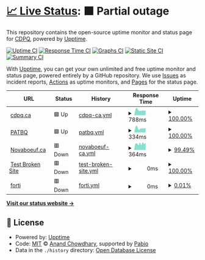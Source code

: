 # [📈 Live Status](https://cdpq.github.io/upptime): <!--live status--> **🟧 Partial outage**

This repository contains the open-source uptime monitor and status page for [CDPQ](http://cdpq.ca/), powered by [Upptime](https://github.com/upptime/upptime).

[![Uptime CI](https://github.com/cdpq/upptime/workflows/Uptime%20CI/badge.svg)](https://github.com/cdpq/upptime/actions?query=workflow%3A%22Uptime+CI%22)
[![Response Time CI](https://github.com/cdpq/upptime/workflows/Response%20Time%20CI/badge.svg)](https://github.com/cdpq/upptime/actions?query=workflow%3A%22Response+Time+CI%22)
[![Graphs CI](https://github.com/cdpq/upptime/workflows/Graphs%20CI/badge.svg)](https://github.com/cdpq/upptime/actions?query=workflow%3A%22Graphs+CI%22)
[![Static Site CI](https://github.com/cdpq/upptime/workflows/Static%20Site%20CI/badge.svg)](https://github.com/cdpq/upptime/actions?query=workflow%3A%22Static+Site+CI%22)
[![Summary CI](https://github.com/cdpq/upptime/workflows/Summary%20CI/badge.svg)](https://github.com/cdpq/upptime/actions?query=workflow%3A%22Summary+CI%22)

With [Upptime](https://upptime.js.org), you can get your own unlimited and free uptime monitor and status page, powered entirely by a GitHub repository. We use [Issues](https://github.com/cdpq/upptime/issues) as incident reports, [Actions](https://github.com/cdpq/upptime/actions) as uptime monitors, and [Pages](https://cdpq.github.io/upptime) for the status page.

<!--start: status pages-->
<!-- This summary is generated by Upptime (https://github.com/upptime/upptime) -->
<!-- Do not edit this manually, your changes will be overwritten -->
<!-- prettier-ignore -->
| URL | Status | History | Response Time | Uptime |
| --- | ------ | ------- | ------------- | ------ |
| <img alt="" src="https://icons.duckduckgo.com/ip3/www.cdpq.ca.ico" height="13"> [cdpq.ca](https://www.cdpq.ca/) | 🟩 Up | [cdpq-ca.yml](https://github.com/cdpq/upptime/commits/HEAD/history/cdpq-ca.yml) | <details><summary><img alt="Response time graph" src="./graphs/cdpq-ca/response-time-week.png" height="20"> 788ms</summary><br><a href="https://cdpq.github.io/upptime/history/cdpq-ca"><img alt="Response time 788" src="https://img.shields.io/endpoint?url=https%3A%2F%2Fraw.githubusercontent.com%2Fcdpq%2Fupptime%2FHEAD%2Fapi%2Fcdpq-ca%2Fresponse-time.json"></a><br><a href="https://cdpq.github.io/upptime/history/cdpq-ca"><img alt="24-hour response time 704" src="https://img.shields.io/endpoint?url=https%3A%2F%2Fraw.githubusercontent.com%2Fcdpq%2Fupptime%2FHEAD%2Fapi%2Fcdpq-ca%2Fresponse-time-day.json"></a><br><a href="https://cdpq.github.io/upptime/history/cdpq-ca"><img alt="7-day response time 788" src="https://img.shields.io/endpoint?url=https%3A%2F%2Fraw.githubusercontent.com%2Fcdpq%2Fupptime%2FHEAD%2Fapi%2Fcdpq-ca%2Fresponse-time-week.json"></a><br><a href="https://cdpq.github.io/upptime/history/cdpq-ca"><img alt="30-day response time 788" src="https://img.shields.io/endpoint?url=https%3A%2F%2Fraw.githubusercontent.com%2Fcdpq%2Fupptime%2FHEAD%2Fapi%2Fcdpq-ca%2Fresponse-time-month.json"></a><br><a href="https://cdpq.github.io/upptime/history/cdpq-ca"><img alt="1-year response time 788" src="https://img.shields.io/endpoint?url=https%3A%2F%2Fraw.githubusercontent.com%2Fcdpq%2Fupptime%2FHEAD%2Fapi%2Fcdpq-ca%2Fresponse-time-year.json"></a></details> | <details><summary><a href="https://cdpq.github.io/upptime/history/cdpq-ca">100.00%</a></summary><a href="https://cdpq.github.io/upptime/history/cdpq-ca"><img alt="All-time uptime 100.00%" src="https://img.shields.io/endpoint?url=https%3A%2F%2Fraw.githubusercontent.com%2Fcdpq%2Fupptime%2FHEAD%2Fapi%2Fcdpq-ca%2Fuptime.json"></a><br><a href="https://cdpq.github.io/upptime/history/cdpq-ca"><img alt="24-hour uptime 100.00%" src="https://img.shields.io/endpoint?url=https%3A%2F%2Fraw.githubusercontent.com%2Fcdpq%2Fupptime%2FHEAD%2Fapi%2Fcdpq-ca%2Fuptime-day.json"></a><br><a href="https://cdpq.github.io/upptime/history/cdpq-ca"><img alt="7-day uptime 100.00%" src="https://img.shields.io/endpoint?url=https%3A%2F%2Fraw.githubusercontent.com%2Fcdpq%2Fupptime%2FHEAD%2Fapi%2Fcdpq-ca%2Fuptime-week.json"></a><br><a href="https://cdpq.github.io/upptime/history/cdpq-ca"><img alt="30-day uptime 100.00%" src="https://img.shields.io/endpoint?url=https%3A%2F%2Fraw.githubusercontent.com%2Fcdpq%2Fupptime%2FHEAD%2Fapi%2Fcdpq-ca%2Fuptime-month.json"></a><br><a href="https://cdpq.github.io/upptime/history/cdpq-ca"><img alt="1-year uptime 100.00%" src="https://img.shields.io/endpoint?url=https%3A%2F%2Fraw.githubusercontent.com%2Fcdpq%2Fupptime%2FHEAD%2Fapi%2Fcdpq-ca%2Fuptime-year.json"></a></details>
| <img alt="" src="https://icons.duckduckgo.com/ip3/www.patbq.ca.ico" height="13"> [PATBQ](https://www.patbq.ca/) | 🟩 Up | [patbq.yml](https://github.com/cdpq/upptime/commits/HEAD/history/patbq.yml) | <details><summary><img alt="Response time graph" src="./graphs/patbq/response-time-week.png" height="20"> 334ms</summary><br><a href="https://cdpq.github.io/upptime/history/patbq"><img alt="Response time 334" src="https://img.shields.io/endpoint?url=https%3A%2F%2Fraw.githubusercontent.com%2Fcdpq%2Fupptime%2FHEAD%2Fapi%2Fpatbq%2Fresponse-time.json"></a><br><a href="https://cdpq.github.io/upptime/history/patbq"><img alt="24-hour response time 335" src="https://img.shields.io/endpoint?url=https%3A%2F%2Fraw.githubusercontent.com%2Fcdpq%2Fupptime%2FHEAD%2Fapi%2Fpatbq%2Fresponse-time-day.json"></a><br><a href="https://cdpq.github.io/upptime/history/patbq"><img alt="7-day response time 334" src="https://img.shields.io/endpoint?url=https%3A%2F%2Fraw.githubusercontent.com%2Fcdpq%2Fupptime%2FHEAD%2Fapi%2Fpatbq%2Fresponse-time-week.json"></a><br><a href="https://cdpq.github.io/upptime/history/patbq"><img alt="30-day response time 334" src="https://img.shields.io/endpoint?url=https%3A%2F%2Fraw.githubusercontent.com%2Fcdpq%2Fupptime%2FHEAD%2Fapi%2Fpatbq%2Fresponse-time-month.json"></a><br><a href="https://cdpq.github.io/upptime/history/patbq"><img alt="1-year response time 334" src="https://img.shields.io/endpoint?url=https%3A%2F%2Fraw.githubusercontent.com%2Fcdpq%2Fupptime%2FHEAD%2Fapi%2Fpatbq%2Fresponse-time-year.json"></a></details> | <details><summary><a href="https://cdpq.github.io/upptime/history/patbq">100.00%</a></summary><a href="https://cdpq.github.io/upptime/history/patbq"><img alt="All-time uptime 100.00%" src="https://img.shields.io/endpoint?url=https%3A%2F%2Fraw.githubusercontent.com%2Fcdpq%2Fupptime%2FHEAD%2Fapi%2Fpatbq%2Fuptime.json"></a><br><a href="https://cdpq.github.io/upptime/history/patbq"><img alt="24-hour uptime 100.00%" src="https://img.shields.io/endpoint?url=https%3A%2F%2Fraw.githubusercontent.com%2Fcdpq%2Fupptime%2FHEAD%2Fapi%2Fpatbq%2Fuptime-day.json"></a><br><a href="https://cdpq.github.io/upptime/history/patbq"><img alt="7-day uptime 100.00%" src="https://img.shields.io/endpoint?url=https%3A%2F%2Fraw.githubusercontent.com%2Fcdpq%2Fupptime%2FHEAD%2Fapi%2Fpatbq%2Fuptime-week.json"></a><br><a href="https://cdpq.github.io/upptime/history/patbq"><img alt="30-day uptime 100.00%" src="https://img.shields.io/endpoint?url=https%3A%2F%2Fraw.githubusercontent.com%2Fcdpq%2Fupptime%2FHEAD%2Fapi%2Fpatbq%2Fuptime-month.json"></a><br><a href="https://cdpq.github.io/upptime/history/patbq"><img alt="1-year uptime 100.00%" src="https://img.shields.io/endpoint?url=https%3A%2F%2Fraw.githubusercontent.com%2Fcdpq%2Fupptime%2FHEAD%2Fapi%2Fpatbq%2Fuptime-year.json"></a></details>
| <img alt="" src="https://icons.duckduckgo.com/ip3/www.novaboeuf.ca.ico" height="13"> [Novaboeuf.ca](https://www.novaboeuf.ca/) | 🟥 Down | [novaboeuf-ca.yml](https://github.com/cdpq/upptime/commits/HEAD/history/novaboeuf-ca.yml) | <details><summary><img alt="Response time graph" src="./graphs/novaboeuf-ca/response-time-week.png" height="20"> 364ms</summary><br><a href="https://cdpq.github.io/upptime/history/novaboeuf-ca"><img alt="Response time 364" src="https://img.shields.io/endpoint?url=https%3A%2F%2Fraw.githubusercontent.com%2Fcdpq%2Fupptime%2FHEAD%2Fapi%2Fnovaboeuf-ca%2Fresponse-time.json"></a><br><a href="https://cdpq.github.io/upptime/history/novaboeuf-ca"><img alt="24-hour response time 410" src="https://img.shields.io/endpoint?url=https%3A%2F%2Fraw.githubusercontent.com%2Fcdpq%2Fupptime%2FHEAD%2Fapi%2Fnovaboeuf-ca%2Fresponse-time-day.json"></a><br><a href="https://cdpq.github.io/upptime/history/novaboeuf-ca"><img alt="7-day response time 364" src="https://img.shields.io/endpoint?url=https%3A%2F%2Fraw.githubusercontent.com%2Fcdpq%2Fupptime%2FHEAD%2Fapi%2Fnovaboeuf-ca%2Fresponse-time-week.json"></a><br><a href="https://cdpq.github.io/upptime/history/novaboeuf-ca"><img alt="30-day response time 364" src="https://img.shields.io/endpoint?url=https%3A%2F%2Fraw.githubusercontent.com%2Fcdpq%2Fupptime%2FHEAD%2Fapi%2Fnovaboeuf-ca%2Fresponse-time-month.json"></a><br><a href="https://cdpq.github.io/upptime/history/novaboeuf-ca"><img alt="1-year response time 364" src="https://img.shields.io/endpoint?url=https%3A%2F%2Fraw.githubusercontent.com%2Fcdpq%2Fupptime%2FHEAD%2Fapi%2Fnovaboeuf-ca%2Fresponse-time-year.json"></a></details> | <details><summary><a href="https://cdpq.github.io/upptime/history/novaboeuf-ca">99.49%</a></summary><a href="https://cdpq.github.io/upptime/history/novaboeuf-ca"><img alt="All-time uptime 99.49%" src="https://img.shields.io/endpoint?url=https%3A%2F%2Fraw.githubusercontent.com%2Fcdpq%2Fupptime%2FHEAD%2Fapi%2Fnovaboeuf-ca%2Fuptime.json"></a><br><a href="https://cdpq.github.io/upptime/history/novaboeuf-ca"><img alt="24-hour uptime 99.96%" src="https://img.shields.io/endpoint?url=https%3A%2F%2Fraw.githubusercontent.com%2Fcdpq%2Fupptime%2FHEAD%2Fapi%2Fnovaboeuf-ca%2Fuptime-day.json"></a><br><a href="https://cdpq.github.io/upptime/history/novaboeuf-ca"><img alt="7-day uptime 99.49%" src="https://img.shields.io/endpoint?url=https%3A%2F%2Fraw.githubusercontent.com%2Fcdpq%2Fupptime%2FHEAD%2Fapi%2Fnovaboeuf-ca%2Fuptime-week.json"></a><br><a href="https://cdpq.github.io/upptime/history/novaboeuf-ca"><img alt="30-day uptime 99.49%" src="https://img.shields.io/endpoint?url=https%3A%2F%2Fraw.githubusercontent.com%2Fcdpq%2Fupptime%2FHEAD%2Fapi%2Fnovaboeuf-ca%2Fuptime-month.json"></a><br><a href="https://cdpq.github.io/upptime/history/novaboeuf-ca"><img alt="1-year uptime 99.49%" src="https://img.shields.io/endpoint?url=https%3A%2F%2Fraw.githubusercontent.com%2Fcdpq%2Fupptime%2FHEAD%2Fapi%2Fnovaboeuf-ca%2Fuptime-year.json"></a></details>
| <img alt="" src="https://icons.duckduckgo.com/ip3/thissitedoesnotexist.koj.co.ico" height="13"> [Test Broken Site](https://thissitedoesnotexist.koj.co) | 🟥 Down | [test-broken-site.yml](https://github.com/cdpq/upptime/commits/HEAD/history/test-broken-site.yml) | <details><summary><img alt="Response time graph" src="./graphs/test-broken-site/response-time-week.png" height="20"> 0ms</summary><br><a href="https://cdpq.github.io/upptime/history/test-broken-site"><img alt="Response time 0" src="https://img.shields.io/endpoint?url=https%3A%2F%2Fraw.githubusercontent.com%2Fcdpq%2Fupptime%2FHEAD%2Fapi%2Ftest-broken-site%2Fresponse-time.json"></a><br><a href="https://cdpq.github.io/upptime/history/test-broken-site"><img alt="24-hour response time 0" src="https://img.shields.io/endpoint?url=https%3A%2F%2Fraw.githubusercontent.com%2Fcdpq%2Fupptime%2FHEAD%2Fapi%2Ftest-broken-site%2Fresponse-time-day.json"></a><br><a href="https://cdpq.github.io/upptime/history/test-broken-site"><img alt="7-day response time 0" src="https://img.shields.io/endpoint?url=https%3A%2F%2Fraw.githubusercontent.com%2Fcdpq%2Fupptime%2FHEAD%2Fapi%2Ftest-broken-site%2Fresponse-time-week.json"></a><br><a href="https://cdpq.github.io/upptime/history/test-broken-site"><img alt="30-day response time 0" src="https://img.shields.io/endpoint?url=https%3A%2F%2Fraw.githubusercontent.com%2Fcdpq%2Fupptime%2FHEAD%2Fapi%2Ftest-broken-site%2Fresponse-time-month.json"></a><br><a href="https://cdpq.github.io/upptime/history/test-broken-site"><img alt="1-year response time 0" src="https://img.shields.io/endpoint?url=https%3A%2F%2Fraw.githubusercontent.com%2Fcdpq%2Fupptime%2FHEAD%2Fapi%2Ftest-broken-site%2Fresponse-time-year.json"></a></details> | <details><summary><a href="https://cdpq.github.io/upptime/history/test-broken-site">100.00%</a></summary><a href="https://cdpq.github.io/upptime/history/test-broken-site"><img alt="All-time uptime 100.00%" src="https://img.shields.io/endpoint?url=https%3A%2F%2Fraw.githubusercontent.com%2Fcdpq%2Fupptime%2FHEAD%2Fapi%2Ftest-broken-site%2Fuptime.json"></a><br><a href="https://cdpq.github.io/upptime/history/test-broken-site"><img alt="24-hour uptime 100.00%" src="https://img.shields.io/endpoint?url=https%3A%2F%2Fraw.githubusercontent.com%2Fcdpq%2Fupptime%2FHEAD%2Fapi%2Ftest-broken-site%2Fuptime-day.json"></a><br><a href="https://cdpq.github.io/upptime/history/test-broken-site"><img alt="7-day uptime 100.00%" src="https://img.shields.io/endpoint?url=https%3A%2F%2Fraw.githubusercontent.com%2Fcdpq%2Fupptime%2FHEAD%2Fapi%2Ftest-broken-site%2Fuptime-week.json"></a><br><a href="https://cdpq.github.io/upptime/history/test-broken-site"><img alt="30-day uptime 100.00%" src="https://img.shields.io/endpoint?url=https%3A%2F%2Fraw.githubusercontent.com%2Fcdpq%2Fupptime%2FHEAD%2Fapi%2Ftest-broken-site%2Fuptime-month.json"></a><br><a href="https://cdpq.github.io/upptime/history/test-broken-site"><img alt="1-year uptime 100.00%" src="https://img.shields.io/endpoint?url=https%3A%2F%2Fraw.githubusercontent.com%2Fcdpq%2Fupptime%2FHEAD%2Fapi%2Ftest-broken-site%2Fuptime-year.json"></a></details>
| <img alt="" src="https://icons.duckduckgo.com/ip3/vpn.cdpq.ca.ico" height="13"> [forti](https://vpn.cdpq.ca/) | 🟥 Down | [forti.yml](https://github.com/cdpq/upptime/commits/HEAD/history/forti.yml) | <details><summary><img alt="Response time graph" src="./graphs/forti/response-time-week.png" height="20"> 0ms</summary><br><a href="https://cdpq.github.io/upptime/history/forti"><img alt="Response time 0" src="https://img.shields.io/endpoint?url=https%3A%2F%2Fraw.githubusercontent.com%2Fcdpq%2Fupptime%2FHEAD%2Fapi%2Fforti%2Fresponse-time.json"></a><br><a href="https://cdpq.github.io/upptime/history/forti"><img alt="24-hour response time 0" src="https://img.shields.io/endpoint?url=https%3A%2F%2Fraw.githubusercontent.com%2Fcdpq%2Fupptime%2FHEAD%2Fapi%2Fforti%2Fresponse-time-day.json"></a><br><a href="https://cdpq.github.io/upptime/history/forti"><img alt="7-day response time 0" src="https://img.shields.io/endpoint?url=https%3A%2F%2Fraw.githubusercontent.com%2Fcdpq%2Fupptime%2FHEAD%2Fapi%2Fforti%2Fresponse-time-week.json"></a><br><a href="https://cdpq.github.io/upptime/history/forti"><img alt="30-day response time 0" src="https://img.shields.io/endpoint?url=https%3A%2F%2Fraw.githubusercontent.com%2Fcdpq%2Fupptime%2FHEAD%2Fapi%2Fforti%2Fresponse-time-month.json"></a><br><a href="https://cdpq.github.io/upptime/history/forti"><img alt="1-year response time 0" src="https://img.shields.io/endpoint?url=https%3A%2F%2Fraw.githubusercontent.com%2Fcdpq%2Fupptime%2FHEAD%2Fapi%2Fforti%2Fresponse-time-year.json"></a></details> | <details><summary><a href="https://cdpq.github.io/upptime/history/forti">0.01%</a></summary><a href="https://cdpq.github.io/upptime/history/forti"><img alt="All-time uptime 0.01%" src="https://img.shields.io/endpoint?url=https%3A%2F%2Fraw.githubusercontent.com%2Fcdpq%2Fupptime%2FHEAD%2Fapi%2Fforti%2Fuptime.json"></a><br><a href="https://cdpq.github.io/upptime/history/forti"><img alt="24-hour uptime 0.00%" src="https://img.shields.io/endpoint?url=https%3A%2F%2Fraw.githubusercontent.com%2Fcdpq%2Fupptime%2FHEAD%2Fapi%2Fforti%2Fuptime-day.json"></a><br><a href="https://cdpq.github.io/upptime/history/forti"><img alt="7-day uptime 0.01%" src="https://img.shields.io/endpoint?url=https%3A%2F%2Fraw.githubusercontent.com%2Fcdpq%2Fupptime%2FHEAD%2Fapi%2Fforti%2Fuptime-week.json"></a><br><a href="https://cdpq.github.io/upptime/history/forti"><img alt="30-day uptime 0.01%" src="https://img.shields.io/endpoint?url=https%3A%2F%2Fraw.githubusercontent.com%2Fcdpq%2Fupptime%2FHEAD%2Fapi%2Fforti%2Fuptime-month.json"></a><br><a href="https://cdpq.github.io/upptime/history/forti"><img alt="1-year uptime 0.01%" src="https://img.shields.io/endpoint?url=https%3A%2F%2Fraw.githubusercontent.com%2Fcdpq%2Fupptime%2FHEAD%2Fapi%2Fforti%2Fuptime-year.json"></a></details>

<!--end: status pages-->

[**Visit our status website →**](https://cdpq.github.io/upptime)

## 📄 License

- Powered by: [Upptime](https://github.com/upptime/upptime)
- Code: [MIT](./LICENSE) © [Anand Chowdhary](https://anandchowdhary.com), supported by [Pabio](https://pabio.com)
- Data in the `./history` directory: [Open Database License](https://opendatacommons.org/licenses/odbl/1-0/)
